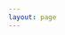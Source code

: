 ```yaml
---
layout: page
---
```

<script setup>
import {
  VPTeamPage,
  VPTeamPageTitle,
  VPTeamMembers
} from 'vitepress/theme';

const members = [
  {
    avatar: 'https://www.github.com/tada5hi.png',
    name: 'Peter Placzek',
    title: 'Central Lead',
    links: [
      { icon: 'github', link: 'https://github.com/tada5hi' },
      { icon: 'twitter', link: 'https://twitter.com/tada5hi' },
      { icon: 'linkedin', link: 'https://www.linkedin.com/in/peter-placzek-047a74210/' },
    ]
  },
  { 
    avatar: 'https://www.github.com/antidodo.png',
    name: 'David Hieber',
    title: 'Station Lead',
    links: [
      { icon: 'github', link: 'https://github.com/antidodo' }
    ]
  },
  {
    avatar: 'https://www.github.com/SirHerr.png',
    name: 'Marius de Arruda Botelho Herr',
    title: 'Project Lead',
    links: [
      { icon: 'github', link: 'https://github.com/SirHerr' },
      { icon: 'linkedin', link: 'https://www.linkedin.com/in/marius-de-arruda-botelho-herr' },
    ]
  },

  { 
    avatar: 'https://www.github.com/Felix6464.png',
    name: 'Felix Bötte',
    links: [
      { icon: 'github', link: 'https://github.com/Felix6464' }
    ]
  },
  { 
    avatar: 'https://www.github.com/Nightknight3000.png',
    name: 'Alexander Röhl',
    links: [
      { icon: 'github', link: 'https://github.com/Nightknight3000' }
    ]
  },
]
</script>

<VPTeamPage>
  <VPTeamPageTitle>
    <template #title>
      Our Team
    </template>
  </VPTeamPageTitle>
  <VPTeamMembers
    :members="members"
  />
</VPTeamPage>
